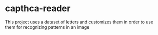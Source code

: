 # capthca-reader
This project uses a dataset of letters and customizes them in order to use them for recognizing patterns in an image
